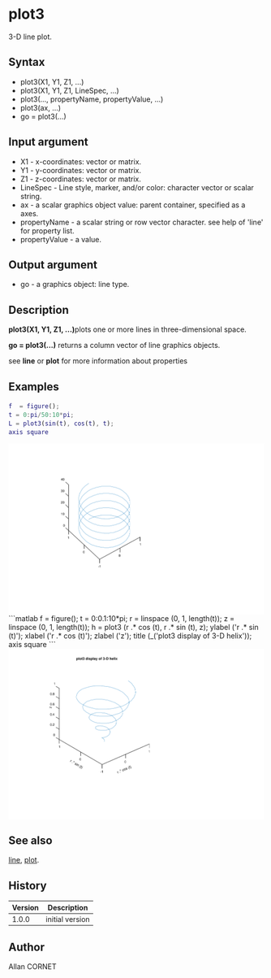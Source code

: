 # plot3

3-D line plot.

## Syntax

- plot3(X1, Y1, Z1, ...)
- plot3(X1, Y1, Z1, LineSpec, ...)
- plot3(..., propertyName, propertyValue, ...)
- plot3(ax, ...)
- go = plot3(...)

## Input argument

- X1 - x-coordinates: vector or matrix.
- Y1 - y-coordinates: vector or matrix.
- Z1 - z-coordinates: vector or matrix.
- LineSpec - Line style, marker, and/or color: character vector or scalar string.
- ax - a scalar graphics object value: parent container, specified as a axes.
- propertyName - a scalar string or row vector character. see help of 'line' for property list.
- propertyValue - a value.

## Output argument

- go - a graphics object: line type.

## Description

  <p><b>plot3(X1, Y1, Z1, ...)</b>plots one or more lines in three-dimensional space.</p>
  <p><b>go = plot3(...)</b> returns a column vector of line graphics objects.</p>
  <p/>
  <p>see <b>line</b> or <b>plot</b> for more information about properties</p>

## Examples

```matlab
f  = figure();
t = 0:pi/50:10*pi;
L = plot3(sin(t), cos(t), t);
axis square
```

<img src="plot3_1_1EE364C1.svg" align="middle"/>
```matlab
f  = figure();
t = 0:0.1:10*pi;
r = linspace (0, 1, length(t));
z = linspace (0, 1, length(t));
h = plot3 (r .* cos (t), r .* sin (t), z);
ylabel ('r .* sin (t)');
xlabel ('r .* cos (t)');
zlabel ('z');
title (_('plot3 display of 3-D helix'));
axis square
```
<img src="plot3_2_F084144A.svg" align="middle"/>

## See also

[line](line.md), [plot](plot.md).

## History

| Version | Description     |
| ------- | --------------- |
| 1.0.0   | initial version |

## Author

Allan CORNET
